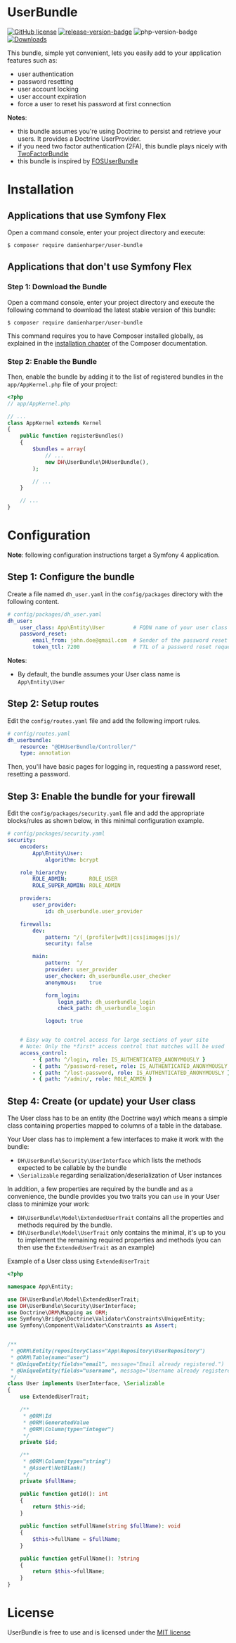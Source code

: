 # UserBundle 

[![GitHub license](https://img.shields.io/github/license/DamienHarper/UserBundle.svg)](https://github.com/DamienHarper/UserBundle/blob/master/LICENSE)
[![release-version-badge]][packagist]
![php-version-badge]
[![Downloads](https://img.shields.io/packagist/dt/damienharper/user-bundle.svg)](https://packagist.org/packages/damienharper/user-bundle)


This bundle, simple yet convenient, lets you easily add to your application features such as:
- user authentication
- password resetting
- user account locking
- user account expiration
- force a user to reset his password at first connection

**Notes**: 
- this bundle assumes you're using Doctrine to persist and retrieve your users. It provides a Doctrine UserProvider.
- if you need two factor authentication (2FA), this bundle plays nicely with [TwoFactorBundle](https://github.com/scheb/two-factor-bundle)
- this bundle is inspired by [FOSUserBundle](https://github.com/FriendsOfSymfony/FOSUserBundle.git)


Installation
============

Applications that use Symfony Flex
----------------------------------

Open a command console, enter your project directory and execute:

```console
$ composer require damienharper/user-bundle
```

Applications that don't use Symfony Flex
----------------------------------------

### Step 1: Download the Bundle

Open a command console, enter your project directory and execute the
following command to download the latest stable version of this bundle:

```console
$ composer require damienharper/user-bundle
```

This command requires you to have Composer installed globally, as explained
in the [installation chapter](https://getcomposer.org/doc/00-intro.md)
of the Composer documentation.

### Step 2: Enable the Bundle

Then, enable the bundle by adding it to the list of registered bundles
in the `app/AppKernel.php` file of your project:

```php
<?php
// app/AppKernel.php

// ...
class AppKernel extends Kernel
{
    public function registerBundles()
    {
        $bundles = array(
            // ...
            new DH\UserBundle\DHUserBundle(),
        );

        // ...
    }

    // ...
}
```


Configuration
=============

**Note**: following configuration instructions target a Symfony 4 application.

## Step 1: Configure the bundle

Create a file named `dh_user.yaml` in the `config/packages` directory with the following content.

```yaml
# config/packages/dh_user.yaml
dh_user:
    user_class: App\Entity\User         # FQDN name of your user class
    password_reset:
        email_from: john.doe@gmail.com  # Sender of the password reset requests
        token_ttl: 7200                 # TTL of a password reset request
```

**Notes**:
- By default, the bundle assumes your User class name is `App\Entity\User`

## Step 2: Setup routes

Edit the `config/routes.yaml` file and add the following import rules.

```yaml
# config/routes.yaml
dh_userbundle:
    resource: "@DHUserBundle/Controller/"
    type: annotation
```

Then, you'll have basic pages for logging in, requesting a password reset, resetting a password.

## Step 3: Enable the bundle for your firewall

Edit the `config/packages/security.yaml` file and add the appropriate blocks/rules as shown below, in this
minimal configuration example.

```yaml
# config/packages/security.yaml
security:
    encoders:
        App\Entity\User:
            algorithm: bcrypt

    role_hierarchy:
        ROLE_ADMIN:       ROLE_USER
        ROLE_SUPER_ADMIN: ROLE_ADMIN

    providers:
        user_provider:
            id: dh_userbundle.user_provider

    firewalls:
        dev:
            pattern: ^/(_(profiler|wdt)|css|images|js)/
            security: false

        main:
            pattern:  ^/
            provider: user_provider
            user_checker: dh_userbundle.user_checker
            anonymous:    true

            form_login:
                login_path: dh_userbundle_login
                check_path: dh_userbundle_login

            logout: true


    # Easy way to control access for large sections of your site
    # Note: Only the *first* access control that matches will be used
    access_control:
        - { path: ^/login, role: IS_AUTHENTICATED_ANONYMOUSLY }
        - { path: ^/password-reset, role: IS_AUTHENTICATED_ANONYMOUSLY }
        - { path: ^/lost-password, role: IS_AUTHENTICATED_ANONYMOUSLY }
        - { path: ^/admin/, role: ROLE_ADMIN }
```

## Step 4: Create (or update) your User class

The User class has to be an entity (the Doctrine way) which means a simple class containing properties mapped to columns
of a table in the database. 

Your User class has to implement a few interfaces to make it work with the bundle:
- `DH\UserBundle\Security\UserInterface` which lists the methods expected to be callable by the bundle
- `\Serializable` regarding serialization/deserialization of User instances

In addition, a few properties are required by the bundle and as a convenience, the bundle provides you two traits you 
can `use` in your User class to minimize your work:
- `DH\UserBundle\Model\ExtendedUserTrait` contains all the properties and methods required by the bundle.
- `DH\UserBundle\Model\UserTrait` only contains the minimal, it's up to you to implement the remaining required properties 
and methods (you can then use the `ExtendedUserTrait` as an example)  

Example of a User class using `ExtendedUserTrait`
```php
<?php

namespace App\Entity;

use DH\UserBundle\Model\ExtendedUserTrait;
use DH\UserBundle\Security\UserInterface;
use Doctrine\ORM\Mapping as ORM;
use Symfony\Bridge\Doctrine\Validator\Constraints\UniqueEntity;
use Symfony\Component\Validator\Constraints as Assert;


/**
 * @ORM\Entity(repositoryClass="App\Repository\UserRepository")
 * @ORM\Table(name="user")
 * @UniqueEntity(fields="email", message="Email already registered.")
 * @UniqueEntity(fields="username", message="Username already registered.")
 */
class User implements UserInterface, \Serializable
{
    use ExtendedUserTrait;

    /**
     * @ORM\Id
     * @ORM\GeneratedValue
     * @ORM\Column(type="integer")
     */
    private $id;

    /**
     * @ORM\Column(type="string")
     * @Assert\NotBlank()
     */
    private $fullName;

    public function getId(): int
    {
        return $this->id;
    }

    public function setFullName(string $fullName): void
    {
        $this->fullName = $fullName;
    }

    public function getFullName(): ?string
    {
        return $this->fullName;
    }
}
```




License
=======

UserBundle is free to use and is licensed under the [MIT license](http://www.opensource.org/licenses/mit-license.php)

<!-- Badges -->
[packagist]: https://packagist.org/packages/damienharper/user-bundle
[release-version-badge]: https://img.shields.io/packagist/v/damienharper/user-bundle.svg?style=flat&label=release
[license]: LICENSE
[license-badge]: https://img.shields.io/github/license/DamienHarper/UserBundle.svg?style=flat
[php-version-badge]: https://img.shields.io/packagist/php-v/damienharper/user-bundle.svg?style=flat

